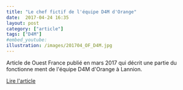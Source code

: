 ```yaml
---
title: "Le chef fictif de l'équipe D4M d'Orange"
date:  2017-04-24 16:35
layout: post
category: ["article"]
tags: ["D4M"]
#embed_youtube:
illustration: /images/201704_OF_D4M.jpg
---
```


Article de Ouest France publié en mars 2017 qui décrit une partie du fonctionne ment de l'équipe D4M d'Orange à Lannion.

[Lire l'article](http://www.ouest-france.fr/economie/entreprises/management/sans-management-direct-ces-salaries-se-sont-choisis-un-chef-fictif-4854912)
